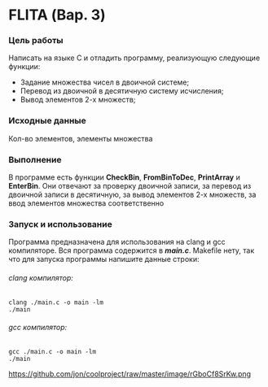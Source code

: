 # FLITA (Вар. 3)

### Цель работы
Написать на языке C и отладить программу, реализующую следующие функции:
- Задание множества чисел в двоичной системе;
- Перевод из двоичной в десятичную систему исчисления;
- Вывод элементов 2-х множеств;

### Исходные данные
Кол-во элементов, элементы множества

### Выполнение
В программе есть функции **CheckBin**, **FromBinToDec**, **PrintArray** и **EnterBin**. Они отвечают за проверку двоичной записи, за перевод из двоичной записи в десятичную, за вывод элементов 2-х множеств, за ввод элементов множества соответственно

### Запуск и использование
Программа предназначена для использования на clang и gcc компиляторе. Вся программа содержится в ***main.c***. Makefile нету, так что для запуска программы напишите данные строки: 
###### clang компилятор:
```
clang ./main.c -o main -lm
./main
```
###### gcc компилятор:
```
gcc ./main.c -o main -lm
./main
```

https://github.com/jon/coolproject/raw/master/image/rGboCf8SrKw.png
